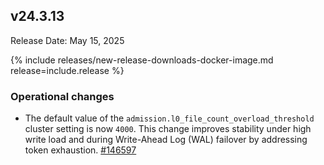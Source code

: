 ## v24.3.13

Release Date: May 15, 2025

{% include releases/new-release-downloads-docker-image.md release=include.release %}

<h3 id="v24-3-13-operational-changes">Operational changes</h3>

- The default value of the `admission.l0_file_count_overload_threshold` cluster setting is now `4000`. This change improves stability under high write load and during Write-Ahead Log (WAL) failover by addressing token exhaustion.
 [#146597][#146597]


[#146597]: https://github.com/cockroachdb/cockroach/pull/146597

